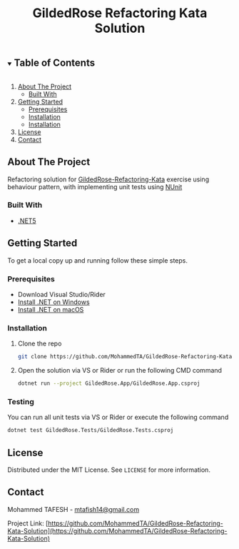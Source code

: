 <p align="center">

<h1 align="center">GildedRose Refactoring Kata Solution</h1>
</p>



<!-- TABLE OF CONTENTS -->
<details open="open">
  <summary><h2 style="display: inline-block">Table of Contents</h2></summary>
  <ol>
    <li>
      <a href="#about-the-project">About The Project</a>
      <ul>
        <li><a href="#built-with">Built With</a></li>
      </ul>
    </li>
    <li>
      <a href="#getting-started">Getting Started</a>
      <ul>
        <li><a href="#prerequisites">Prerequisites</a></li>
        <li><a href="#installation">Installation</a></li>
        <li><a href="#testing">Installation</a></li>
      </ul>
    </li>
    <li><a href="#license">License</a></li>
    <li><a href="#contact">Contact</a></li>
  </ol>
</details>



<!-- ABOUT THE PROJECT -->
## About The Project

Refactoring solution for [GildedRose-Refactoring-Kata](https://github.com/emilybache/GildedRose-Refactoring-Kata/tree/main/csharp) exercise using behaviour pattern, 
with implementing unit tests using [NUnit](https://nunit.org/)

### Built With

* [.NET5](https://dotnet.microsoft.com/download/dotnet/5.0)



<!-- GETTING STARTED -->
## Getting Started

To get a local copy up and running follow these simple steps.

### Prerequisites

* Download Visual Studio/Rider
* [Install .NET on Windows](https://docs.microsoft.com/en-us/dotnet/core/install/windows?tabs=net50)
* [Install .NET on macOS](https://docs.microsoft.com/en-us/dotnet/core/install/macos)


### Installation

1. Clone the repo
   ```sh
   git clone https://github.com/MohammedTA/GildedRose-Refactoring-Kata-Solution.git
   ```
2. Open the solution via VS or Rider or run the following CMD command 
   ```sh
   dotnet run --project GildedRose.App/GildedRose.App.csproj
   ```
### Testing
You can run all unit tests via VS or Rider or execute the following command
   ```sh
   dotnet test GildedRose.Tests/GildedRose.Tests.csproj
   ```

<!-- LICENSE -->
## License

Distributed under the MIT License. See `LICENSE` for more information.



<!-- CONTACT -->
## Contact

Mohammed TAFESH - mtafish14@gmail.com

Project Link: [https://github.com/MohammedTA/GildedRose-Refactoring-Kata-Solution](https://github.com/MohammedTA/GildedRose-Refactoring-Kata-Solution)